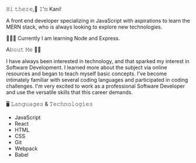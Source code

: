 𝙷𝚒 𝚝𝚑𝚎𝚛𝚎,👋 𝙸'𝚖 Kani!

A front end developer specializing in JavaScript with aspirations to learn the MERN stack, who is always looking to explore new technologies.

👩🏽‍💻 Currently I am learning Node and Express.

A𝚋𝚘𝚞𝚝 𝙼𝚎 🤸‍♂️

I have always been interested in technology, and that sparked my interest in Software Development. I learned more about the subject via online resources and began to teach myself basic concepts. I've become intimately familiar with several coding languages and participated in coding challenges. I'm very excited to work as a professional Software Developer and use the versatile skills that this career demands.

🖥️ 𝙻𝚊𝚗𝚐𝚞𝚊𝚐𝚎𝚜 & 𝚃𝚎𝚌𝚑𝚗𝚘𝚕𝚘𝚐𝚒𝚎𝚜

* JavaScript
* React
* HTML
* CSS
* Git
* Webpack
* Babel



